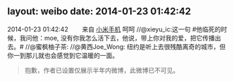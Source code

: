 layout: weibo
date: 2014-01-23 01:42:42
---
<meta name="referrer" content="no-referrer" />

2014-01-23 01:42:42  &nbsp;&nbsp;&nbsp;&nbsp;&nbsp;&nbsp; 来自 <a href="http://app.weibo.com/t/feed/22zMnn" rel="nofollow">小米手机</a>
呵呵 //@xieyu_ic:这一句 #他临死的时候，我问他：moe, 没有你我怎么活下去，他说，带上你对我的爱，把它传播出去。#  //@蜜枫柚子茶:  //@黄西Joe_Wong: 纽约是听上去很残酷离奇的城市，但你一到那儿就也会感觉到它温暖的一面。
>  抱歉，作者已设置仅展示半年内微博，此微博已不可见。 ​​​
